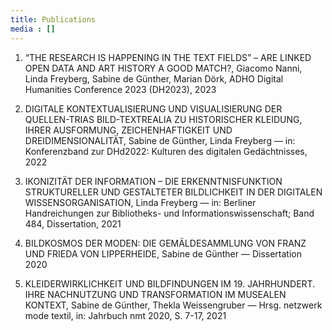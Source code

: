 ```yaml
---
title: Publications
media : []
---
```


1. “THE RESEARCH IS HAPPENING IN THE TEXT FIELDS” – ARE LINKED OPEN DATA AND ART HISTORY A GOOD MATCH?, Giacomo Nanni, Linda Freyberg, Sabine de Günther, Marian Dörk, ADHO Digital Humanities Conference 2023 (DH2023), 2023

2. DIGITALE KONTEXTUALISIERUNG UND VISUALISIERUNG DER QUELLEN-TRIAS BILD-TEXTREALIA ZU HISTORISCHER KLEIDUNG, IHRER AUSFORMUNG, ZEICHENHAFTIGKEIT UND DREIDIMENSIONALITÄT, Sabine de Günther, Linda Freyberg — in: Konferenzband zur DHd2022: Kulturen des digitalen Gedächtnisses, 2022

3. IKONIZITÄT DER INFORMATION – DIE ERKENNTNISFUNKTION STRUKTURELLER UND GESTALTETER BILDLICHKEIT IN DER DIGITALEN WISSENSORGANISATION, Linda Freyberg — in: Berliner Handreichungen zur Bibliotheks- und Informationswissenschaft; Band 484, Dissertation, 2021

4. BILDKOSMOS DER MODEN: DIE GEMÄLDESAMMLUNG VON FRANZ UND FRIEDA VON LIPPERHEIDE, Sabine de Günther — Dissertation 2020

5. KLEIDERWIRKLICHKEIT UND BILDFINDUNGEN IM 19. JAHRHUNDERT. IHRE NACHNUTZUNG UND TRANSFORMATION IM MUSEALEN KONTEXT, Sabine de Günther, Thekla Weissengruber  — Hrsg. netzwerk mode textil, in: Jahrbuch nmt 2020, S. 7-17, 2021

